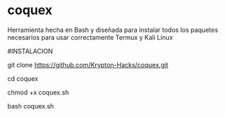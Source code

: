 # coquex
Herramienta hecha en Bash y diseñada para instalar todos los paquetes necesarios para usar correctamente Termux y Kali Linux


#INSTALACION



git clone https://github.com/Krypton-Hacks/coquex.git


cd coquex


chmod +x coquex.sh


bash coquex.sh
